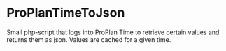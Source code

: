 # ProPlanTimeToJson
Small php-script that logs into ProPlan Time to retrieve certain values and returns them as json. Values are cached for a given time.
